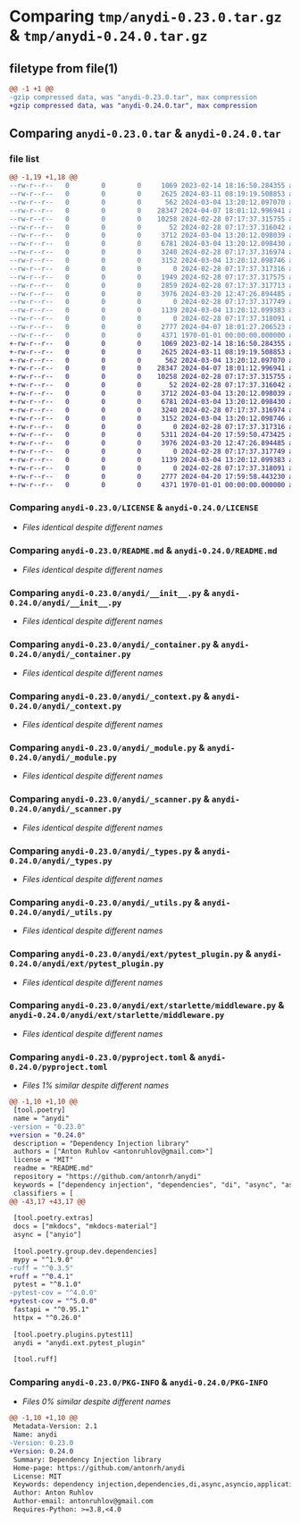 # Comparing `tmp/anydi-0.23.0.tar.gz` & `tmp/anydi-0.24.0.tar.gz`

## filetype from file(1)

```diff
@@ -1 +1 @@
-gzip compressed data, was "anydi-0.23.0.tar", max compression
+gzip compressed data, was "anydi-0.24.0.tar", max compression
```

## Comparing `anydi-0.23.0.tar` & `anydi-0.24.0.tar`

### file list

```diff
@@ -1,19 +1,18 @@
--rw-r--r--   0        0        0     1069 2023-02-14 18:16:50.284355 anydi-0.23.0/LICENSE
--rw-r--r--   0        0        0     2625 2024-03-11 08:19:19.508853 anydi-0.23.0/README.md
--rw-r--r--   0        0        0      562 2024-03-04 13:20:12.097070 anydi-0.23.0/anydi/__init__.py
--rw-r--r--   0        0        0    28347 2024-04-07 18:01:12.996941 anydi-0.23.0/anydi/_container.py
--rw-r--r--   0        0        0    10258 2024-02-28 07:17:37.315755 anydi-0.23.0/anydi/_context.py
--rw-r--r--   0        0        0       52 2024-02-28 07:17:37.316042 anydi-0.23.0/anydi/_logger.py
--rw-r--r--   0        0        0     3712 2024-03-04 13:20:12.098039 anydi-0.23.0/anydi/_module.py
--rw-r--r--   0        0        0     6781 2024-03-04 13:20:12.098430 anydi-0.23.0/anydi/_scanner.py
--rw-r--r--   0        0        0     3240 2024-02-28 07:17:37.316974 anydi-0.23.0/anydi/_types.py
--rw-r--r--   0        0        0     3152 2024-03-04 13:20:12.098746 anydi-0.23.0/anydi/_utils.py
--rw-r--r--   0        0        0        0 2024-02-28 07:17:37.317316 anydi-0.23.0/anydi/ext/__init__.py
--rw-r--r--   0        0        0     1949 2024-02-28 07:17:37.317575 anydi-0.23.0/anydi/ext/_utils.py
--rw-r--r--   0        0        0     2859 2024-02-28 07:17:37.317713 anydi-0.23.0/anydi/ext/fastapi.py
--rw-r--r--   0        0        0     3976 2024-03-20 12:47:26.894485 anydi-0.23.0/anydi/ext/pytest_plugin.py
--rw-r--r--   0        0        0        0 2024-02-28 07:17:37.317749 anydi-0.23.0/anydi/ext/starlette/__init__.py
--rw-r--r--   0        0        0     1139 2024-03-04 13:20:12.099383 anydi-0.23.0/anydi/ext/starlette/middleware.py
--rw-r--r--   0        0        0        0 2024-02-28 07:17:37.318091 anydi-0.23.0/anydi/py.typed
--rw-r--r--   0        0        0     2777 2024-04-07 18:01:27.206523 anydi-0.23.0/pyproject.toml
--rw-r--r--   0        0        0     4371 1970-01-01 00:00:00.000000 anydi-0.23.0/PKG-INFO
+-rw-r--r--   0        0        0     1069 2023-02-14 18:16:50.284355 anydi-0.24.0/LICENSE
+-rw-r--r--   0        0        0     2625 2024-03-11 08:19:19.508853 anydi-0.24.0/README.md
+-rw-r--r--   0        0        0      562 2024-03-04 13:20:12.097070 anydi-0.24.0/anydi/__init__.py
+-rw-r--r--   0        0        0    28347 2024-04-07 18:01:12.996941 anydi-0.24.0/anydi/_container.py
+-rw-r--r--   0        0        0    10258 2024-02-28 07:17:37.315755 anydi-0.24.0/anydi/_context.py
+-rw-r--r--   0        0        0       52 2024-02-28 07:17:37.316042 anydi-0.24.0/anydi/_logger.py
+-rw-r--r--   0        0        0     3712 2024-03-04 13:20:12.098039 anydi-0.24.0/anydi/_module.py
+-rw-r--r--   0        0        0     6781 2024-03-04 13:20:12.098430 anydi-0.24.0/anydi/_scanner.py
+-rw-r--r--   0        0        0     3240 2024-02-28 07:17:37.316974 anydi-0.24.0/anydi/_types.py
+-rw-r--r--   0        0        0     3152 2024-03-04 13:20:12.098746 anydi-0.24.0/anydi/_utils.py
+-rw-r--r--   0        0        0        0 2024-02-28 07:17:37.317316 anydi-0.24.0/anydi/ext/__init__.py
+-rw-r--r--   0        0        0     5311 2024-04-20 17:59:50.473425 anydi-0.24.0/anydi/ext/fastapi.py
+-rw-r--r--   0        0        0     3976 2024-03-20 12:47:26.894485 anydi-0.24.0/anydi/ext/pytest_plugin.py
+-rw-r--r--   0        0        0        0 2024-02-28 07:17:37.317749 anydi-0.24.0/anydi/ext/starlette/__init__.py
+-rw-r--r--   0        0        0     1139 2024-03-04 13:20:12.099383 anydi-0.24.0/anydi/ext/starlette/middleware.py
+-rw-r--r--   0        0        0        0 2024-02-28 07:17:37.318091 anydi-0.24.0/anydi/py.typed
+-rw-r--r--   0        0        0     2777 2024-04-20 17:59:58.443230 anydi-0.24.0/pyproject.toml
+-rw-r--r--   0        0        0     4371 1970-01-01 00:00:00.000000 anydi-0.24.0/PKG-INFO
```

### Comparing `anydi-0.23.0/LICENSE` & `anydi-0.24.0/LICENSE`

 * *Files identical despite different names*

### Comparing `anydi-0.23.0/README.md` & `anydi-0.24.0/README.md`

 * *Files identical despite different names*

### Comparing `anydi-0.23.0/anydi/__init__.py` & `anydi-0.24.0/anydi/__init__.py`

 * *Files identical despite different names*

### Comparing `anydi-0.23.0/anydi/_container.py` & `anydi-0.24.0/anydi/_container.py`

 * *Files identical despite different names*

### Comparing `anydi-0.23.0/anydi/_context.py` & `anydi-0.24.0/anydi/_context.py`

 * *Files identical despite different names*

### Comparing `anydi-0.23.0/anydi/_module.py` & `anydi-0.24.0/anydi/_module.py`

 * *Files identical despite different names*

### Comparing `anydi-0.23.0/anydi/_scanner.py` & `anydi-0.24.0/anydi/_scanner.py`

 * *Files identical despite different names*

### Comparing `anydi-0.23.0/anydi/_types.py` & `anydi-0.24.0/anydi/_types.py`

 * *Files identical despite different names*

### Comparing `anydi-0.23.0/anydi/_utils.py` & `anydi-0.24.0/anydi/_utils.py`

 * *Files identical despite different names*

### Comparing `anydi-0.23.0/anydi/ext/pytest_plugin.py` & `anydi-0.24.0/anydi/ext/pytest_plugin.py`

 * *Files identical despite different names*

### Comparing `anydi-0.23.0/anydi/ext/starlette/middleware.py` & `anydi-0.24.0/anydi/ext/starlette/middleware.py`

 * *Files identical despite different names*

### Comparing `anydi-0.23.0/pyproject.toml` & `anydi-0.24.0/pyproject.toml`

 * *Files 1% similar despite different names*

```diff
@@ -1,10 +1,10 @@
 [tool.poetry]
 name = "anydi"
-version = "0.23.0"
+version = "0.24.0"
 description = "Dependency Injection library"
 authors = ["Anton Ruhlov <antonruhlov@gmail.com>"]
 license = "MIT"
 readme = "README.md"
 repository = "https://github.com/antonrh/anydi"
 keywords = ["dependency injection", "dependencies", "di", "async", "asyncio", "application"]
 classifiers = [
@@ -43,17 +43,17 @@
 
 [tool.poetry.extras]
 docs = ["mkdocs", "mkdocs-material"]
 async = ["anyio"]
 
 [tool.poetry.group.dev.dependencies]
 mypy = "^1.9.0"
-ruff = "^0.3.5"
+ruff = "^0.4.1"
 pytest = "^8.1.0"
-pytest-cov = "^4.0.0"
+pytest-cov = "^5.0.0"
 fastapi = "^0.95.1"
 httpx = "^0.26.0"
 
 [tool.poetry.plugins.pytest11]
 anydi = "anydi.ext.pytest_plugin"
 
 [tool.ruff]
```

### Comparing `anydi-0.23.0/PKG-INFO` & `anydi-0.24.0/PKG-INFO`

 * *Files 0% similar despite different names*

```diff
@@ -1,10 +1,10 @@
 Metadata-Version: 2.1
 Name: anydi
-Version: 0.23.0
+Version: 0.24.0
 Summary: Dependency Injection library
 Home-page: https://github.com/antonrh/anydi
 License: MIT
 Keywords: dependency injection,dependencies,di,async,asyncio,application
 Author: Anton Ruhlov
 Author-email: antonruhlov@gmail.com
 Requires-Python: >=3.8,<4.0
```


